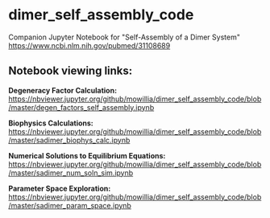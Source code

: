 # dimer_self_assembly_code
Companion Jupyter Notebook for "Self-Assembly of  a Dimer System" https://www.ncbi.nlm.nih.gov/pubmed/31108689

## Notebook viewing links: 
**Degeneracy Factor Calculation:** https://nbviewer.jupyter.org/github/mowillia/dimer_self_assembly_code/blob/master/degen_factors_self_assembly.ipynb

**Biophysics Calculations:** https://nbviewer.jupyter.org/github/mowillia/dimer_self_assembly_code/blob/master/sadimer_biophys_calc.ipynb

**Numerical Solutions to Equilibrium Equations:** https://nbviewer.jupyter.org/github/mowillia/dimer_self_assembly_code/blob/master/sadimer_num_soln_sim.ipynb

**Parameter Space Exploration:** https://nbviewer.jupyter.org/github/mowillia/dimer_self_assembly_code/blob/master/sadimer_param_space.ipynb


